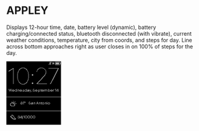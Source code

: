 # APPLEY

Displays 12-hour time, date, battery level (dynamic), battery charging/connected status, bluetooth disconnected (with vibrate), current weather conditions, temperature, city from coords, and steps for day.  Line across bottom approaches right as user closes in on 100% of steps for the day.

![alt text](screenshot1.png "watchface screenshot")

